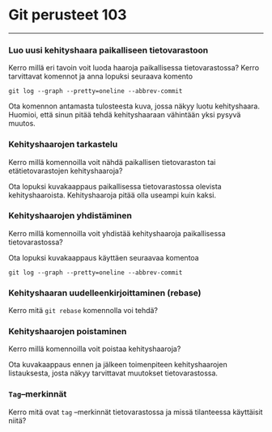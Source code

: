 # Git perusteet 103

---

### Luo uusi kehityshaara paikalliseen tietovarastoon

Kerro millä eri tavoin voit luoda haaroja paikallisessa tietovarastossa? Kerro tarvittavat komennot ja anna lopuksi seuraava komento 

`git log --graph --pretty=oneline --abbrev-commit`

Ota komennon antamasta tulosteesta kuva, jossa näkyy luotu kehityshaara. Huomioi, että sinun pitää tehdä kehityshaaraan vähintään yksi pysyvä muutos.

### Kehityshaarojen tarkastelu

Kerro millä komennoilla voit nähdä paikallisen tietovaraston tai etätietovarastojen kehityshaaroja? 

Ota lopuksi kuvakaappaus paikallisessa tietovarastossa olevista kehityshaaroista. Kehityshaaroja pitää olla useampi kuin kaksi.

### Kehityshaarojen yhdistäminen

Kerro millä komennoilla voit yhdistää kehityshaaroja paikallisessa tietovarastossa? 

Ota lopuksi kuvakaappaus käyttäen seuraavaa komentoa

`git log --graph --pretty=oneline --abbrev-commit`

### Kehityshaaran uudelleenkirjoittaminen \(rebase\)

Kerro mitä `git rebase` komennolla voi tehdä?

### Kehityshaarojen poistaminen

Kerro millä komennoilla voit poistaa kehityshaaroja? 

Ota kuvakaappaus ennen ja jälkeen toimenpiteen kehityshaarojen listauksesta, josta näkyy tarvittavat muutokset tietovarastossa. 

### `Tag`–merkinnät

Kerro mitä ovat `tag` –merkinnät tietovarastossa ja missä tilanteessa käyttäisit niitä?

